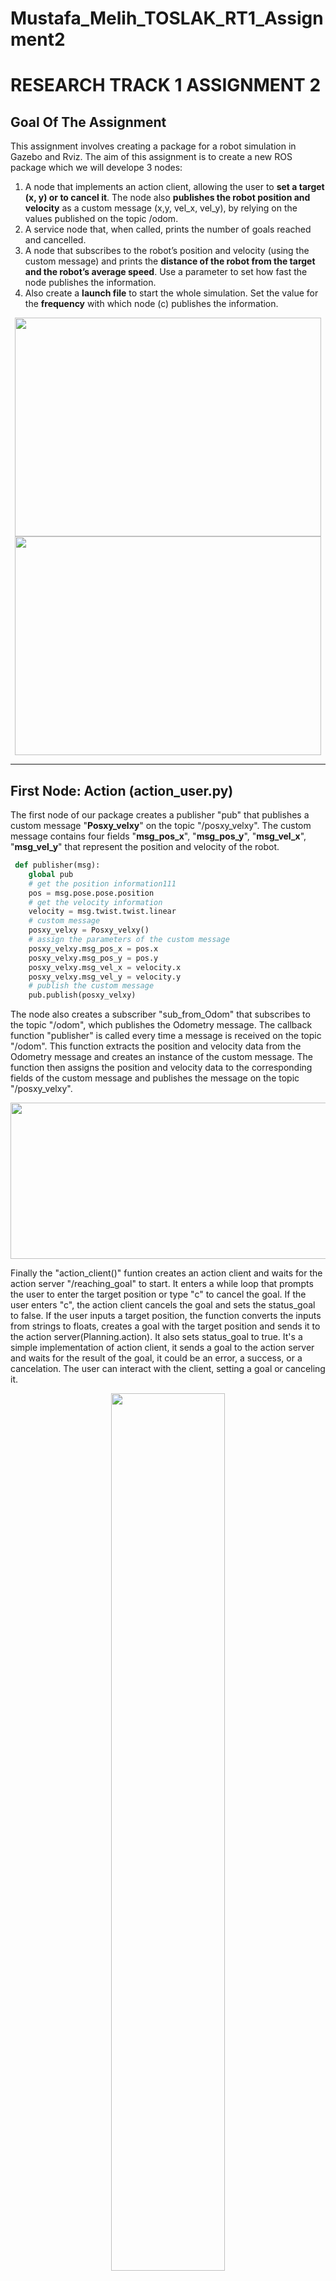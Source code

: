 # Mustafa_Melih_TOSLAK_RT1_Assignment2
RESEARCH TRACK 1  ASSIGNMENT 2
================================

## Goal Of The Assignment

This assignment involves creating a package for a robot simulation in Gazebo and Rviz. 
The aim of this assignment is to create a new ROS package which we will develope 3 nodes: 

1. A node that implements an action client, allowing the user to **set a target (x, y) or to cancel it**. The node
also **publishes the robot position and velocity** as a custom message (x,y, vel_x, vel_y), by relying on the values
published on the topic /odom.
2. A service node that, when called, prints the number of goals reached and cancelled.
3. A node that subscribes to the robot’s position and velocity (using the custom message) and prints the
**distance of the robot from the target and the robot’s average speed**. Use a parameter to set how fast the
node publishes the information.
4. Also create a **launch file** to start the whole simulation. Set the value for the **frequency** with which node (c) publishes
the information.

<p align="center" width="100%">
    <img width="490" height="350" src="https://user-images.githubusercontent.com/58879182/213936088-b599162b-4c8a-4728-b4f6-830d56a3db6e.png">
    <img width="490" height="350" src="https://user-images.githubusercontent.com/58879182/213935894-04b775d8-8a03-4a45-86b4-349905741c48.png">
    
</p>

---------------------------------
## First Node: Action (action_user.py)

The first node of our package creates a publisher "pub" that publishes a custom message "**Posxy_velxy**" on the topic "/posxy_velxy". The custom message contains four fields "**msg_pos_x**", "**msg_pos_y**", "**msg_vel_x**", "**msg_vel_y**" that represent the position and velocity of the robot.

```python
 def publisher(msg):
    global pub
    # get the position information111
    pos = msg.pose.pose.position
    # get the velocity information
    velocity = msg.twist.twist.linear
    # custom message
    posxy_velxy = Posxy_velxy()
    # assign the parameters of the custom message
    posxy_velxy.msg_pos_x = pos.x
    posxy_velxy.msg_pos_y = pos.y
    posxy_velxy.msg_vel_x = velocity.x
    posxy_velxy.msg_vel_y = velocity.y
    # publish the custom message
    pub.publish(posxy_velxy)
```
The node also creates a subscriber "sub_from_Odom" that subscribes to the topic "/odom", which publishes the Odometry message. The callback function "publisher" is called every time a message is received on the topic "/odom". This function extracts the position and velocity data from the Odometry message and creates an instance of the custom message. The function then assigns the position and velocity data to the corresponding fields of the custom message and publishes the message on the topic "/posxy_velxy".

<p align="center" width="100%">
    <img width="800" height="250" src="https://user-images.githubusercontent.com/58879182/213940945-5b4c75b8-79c5-45ce-9602-caa3081905f1.png">
</p>



Finally the "action_client()" funtion creates an action client and waits for the action server "/reaching_goal" to start. It enters a while loop that prompts the user to enter the target position or type "c" to cancel the goal. If the user enters "c", the action client cancels the goal and sets the status_goal to false. If the user inputs a target position, the function converts the inputs from strings to floats, creates a goal with the target position and sends it to the action server(Planning.action). It also sets status_goal to true.
It's a simple implementation of action client, it sends a goal to the action server and waits for the result of the goal, it could be an error, a success, or a cancelation. The user can interact with the client, setting a goal or canceling it.

<p align="center" width="100%">
    <img width="60%" src="https://user-images.githubusercontent.com/58879182/213941409-7911d914-4ef2-48ae-b2bb-a1432ce44d4f.png">
</p>





--------------------------------------------------------------------------------------------------------------------------------------------------
## Second Node: Service (goal_service.py)

The second node creates a ROS service that listens for requests on the "goal_service" topic, and responds with the number of goals reached and cancelled. It also subscribes to the "/reaching_goal/result" topic to receive messages about the status of goals and updates the counters for goals reached and cancelled accordingly. When the service is called, it returns a goal_rcResponse message containing the current values of goal_reached and goal_cancelled.

<p align="center" width="100%">
    <img width="800" height="250" src="https://user-images.githubusercontent.com/58879182/213945125-df4fc75e-a79e-40b6-813d-e3963bbc4f50.png">
</p>

It initializes a ROS node called "goal_service" and creates an instance of the Service class. This creates the service, which listens for requests on the "goal_service" topic, and a subscriber to the "/reaching_goal/result" topic. When a request is received on the "goal_service" topic, the data method is called, which returns a goal_rcResponse message containing the current values of goal_reached and goal_cancelled.

When a message is received on the "/reaching_goal/result" topic, the result_callback method is called. This method examines the status (when robot moving: status = 1, when robot target cancelled: status = 2 and when robot reached the target: status = 3) of the goal, which is contained within the message, and increments the appropriate counter, either goal_cancelled or goal_reached. To check the status "rostopic echo /reaching_goal/status" can be run.

<p align="center" width="100%">
    <img width="32%" src="https://user-images.githubusercontent.com/58879182/213946558-6baa0529-c805-478d-bbfa-5d8cf2a23401.png">
    <img width="32%" src="https://user-images.githubusercontent.com/58879182/213946559-fb0281e6-65eb-4569-b5b9-347fece81313.png">
    <img width="32%" src="https://user-images.githubusercontent.com/58879182/213946570-c6f54c7b-8104-4759-9046-0e861b1b48c9.png">
</p>

----------------------------------------------------------------------------------

## Third Node: Print Distance and Average Velociity (print_dis_avgvel.py)

The third node prints out information about a robot's distace from target and average velocity. The node gets the publish frequency parameter from ROS parameters, which is used to determine how often the information is printed. It also initializes a variable to keep track of the last time the information was printed and creates a subscriber to the '/posxy_velxy' topic, which i  to containining messages of robot's curren x,y positions and x,y velocities.

```python
 def __init__(self):
        # Get the publish frequency parameter
        self.freq = rospy.get_param("frequency")

        # Last time the info was printed
        self.printed = 0

        # Subscriber to the position and velocity topic
        self.sub_pos = rospy.Subscriber("/posxy_velxy", Posxy_velxy, self.posvel_callback)
```
The node first gets the desired position of the robot, and the actual position of the robot from the message received. It then calculates the distance between the desired and actual positions using the math.dist() function. It also gets the actual velocity of the robot from the message and calculates the average speed using the velocity components from the message. Finally, it prints the distance and average speed information using the rospy.loginfo() function, and updates the last printed time variable.

<p align="center" width="100%">
    <img width="60%" src="https://user-images.githubusercontent.com/58879182/213949410-960707c9-6672-490f-96c1-2d3c2618f1cd.png">
</p>


-------------------------------------
## Creating Launch file (assignment2.launch)

The ROS launch file is used to start multiple nodes and set parameters at once. The launch file is written in XML and uses the <launch> tag as the root element.The launch file starts by including another launch file, "sim_w1.launch", which is already located in our package to run Gazebo and Rviz simulators and environment related nodes. Then, it sets two parameters "des_pos_x" and "des_pos_y" with values 0.0 and 1.0 respectively. These parameters used by other nodes to determine the desired position of the robot.

Then we set a parameter "frequency" with a value of 1.0. This parameter used by the node "print_dis_avgvel.py" to determine how often the distance and average velocity information should be printed.

After that, it starts nodes using the <node> tag, these nodes are:

  +  "wall_follower.py"
  +  "go_to_point.py"
  +  "bug_action_service.py"
  +  "action_user.py"
  +  "goal_service.py"
  +  "print_dis_avgvel.py"

Each of these nodes is defined by specifying the package name "assignment_2_2022" where they reside, the type of the file, and the name of the node. The last two nodes are run with the additional parameter output="screen" and launch-prefix="xterm -hold -e" respectively, which causes the output of these nodes to be printed to the screen in a new terminal window.
	

	
```xml
 def __init__(self):
 <?xml version="1.0"?>
<launch>
    <include file="$(find assignment_2_2022)/launch/sim_w1.launch" />
    <param name="des_pos_x" value= "0.0" />
    <param name="des_pos_y" value= "1.0" />
    
    <!--Frequency parameter to set the frequency of the print_dis_avgvel node -->
    <param name="frequency" type="double" value="1.0" />
    
    <node pkg="assignment_2_2022" type="wall_follow_service.py" name="wall_follower" />
    <node pkg="assignment_2_2022" type="go_to_point_service.py" name="go_to_point"  />
    <node pkg="assignment_2_2022" type="bug_as.py" name="bug_action_service" output="screen" />
    <node pkg="assignment_2_2022" type="action_user.py" name="action_user" output="screen" launch-prefix="xterm -hold -e" />
    <node pkg="assignment_2_2022" type="goal_service.py" name="goal_service"  />
    <node pkg="assignment_2_2022" type="print_dis_avgvel.py" name="print_dis_avgvel" output="screen" launch-prefix="xterm -hold -e" />
</launch>
```
This launch file allows to start all the necessary nodes for the application and set the required parameters with a single command, instead of running each node and setting each parameter separately. It also allows to run the nodes in a specific order and with specific settings.
	
------------------------------------
## Installation

First of all before running the program it is required to install the xterm libray. Open a terminal window and run the following command to install the xterm package, this library helps us to print outputs of the nodes in a new terminal window :

```command
	sudo apt-get install xterm -y
```
Next, navigate to your ROS workspace 'src' folder and clone this repository using the following command:
	
```command
	git clone <link of the repository>
```
Once the repository has been cloned, navigate to the work space drectory and run the following command to build the package:

```command
	catkin_make
```


After the package has been built successfully, finally, we can launch the simulation
	
---------------------------------

## How To Run The Simulation
The launch file for the assignment can be found in the "launch" folder within the "assignment_2_2022" directory. To start the simulation, use the following command: 

```command
	roslaunch assignment_2_2022 assignment2.launch
```
Upon successful launch, four screens should appear: one for inputting target coordinates (action_user.py), one for displaying the distance and average velocity of the robot (print_dis_avgvel.py), and two for the Gazebo and Rviz visualization environments.
	
<p align="center" width="100%">
    <img width="24%" height="200" src="https://user-images.githubusercontent.com/58879182/213941409-7911d914-4ef2-48ae-b2bb-a1432ce44d4f.png">
    <img width="24%" height="200" src="https://user-images.githubusercontent.com/58879182/213949410-960707c9-6672-490f-96c1-2d3c2618f1cd.png">
    <img width="24%" height="200" src="https://user-images.githubusercontent.com/58879182/213936088-b599162b-4c8a-4728-b4f6-830d56a3db6e.png">
    <img width="24%" height="200" src="https://user-images.githubusercontent.com/58879182/213935894-04b775d8-8a03-4a45-86b4-349905741c48.png">	
</p>

To run the service node (goal_service.py) that, when called, prints the number of goals reached and cancelled use the following command:

```command
	rosservice call /gaol_service
```
or just us the rqt tool to call the service. rqt is a tool in ROS (Robot Operating System) that provides a simple and intuitive GUI (graphical user interface) for debugging and analyzing various aspects of the system. It allows users to view various data streams, such as topics, services, and parameters, as well as perform tasks such as plotting, logging, and debugging. rqt also provides a plugin system which allows developers to create custom plugins for specific tasks. It helps to debug, visualize and inspect the ROS system, also to monitor and control the ROS nodes and topics.

```command
	rqt
```
<p align="center" width="100%">
    <img width="60%" src="https://user-images.githubusercontent.com/58879182/214059310-a25e8d3d-29fd-4a1f-927f-9e372578cba3.png">
</p>

<p align="center" width="100%">
    <img width="60%" src="https://user-images.githubusercontent.com/58879182/214059310-a25e8d3d-29fd-4a1f-927f-9e372578cba3.png">
</p>
	
---------------------------------

## Troubleshooting

When running `python run.py <file>`, you may be presented with an error: `ImportError: No module named 'robot'`. This may be due to a conflict between sr.tools and sr.robot. To resolve, symlink simulator/sr/robot to the location of sr.tools.

On Ubuntu, this can be accomplished by:
* Find the location of srtools: `pip show sr.tools`
* Get the location. In my case this was `/usr/local/lib/python2.7/dist-packages`
* Create symlink: `ln -s path/to/simulator/sr/robot /usr/local/lib/python2.7/dist-packages/sr/`

-----------------------------------

## Not Autonomous Solution

In this solution the path of the robot already given with two array: 

* silver_tokens_offset_number = [3,2,1,0,5,4]
* golden_tokens_offset_number = [11,10,9,8,7,6]

First of all robot will search and find the silver token which offset number is equal to the first element of the **silver_tokens_offset_number** array, then it will grab it. When graping is done, robot will search for golden token token which offset number is equal to the first element of the **golden_tokens_offset_number** array and it will release the silver token near to golden token and the process will continue with the other elements of the both arrays, respectively until all the elements of arrays are processed.

Note: The issue of this solution is you have to find the offset numbers of tokens and write in the arrays **manually**. 

![Not_Autonomous_Path](https://user-images.githubusercontent.com/58879182/202065266-b522196a-5574-4ed6-9bd9-49be95bafaf7.png)



-----------------------------------

## Semi Autonomous Solution

The Semi autonomous solution can be thought of as upgrading Non autonomous solution to become more autonomous. The issue of manually entering offset numbers to the arrays found the solution here. Now robot capable of:

* Finding closest silver token and grabing it.
* Finding closest golden token and releasing silver token near to golden token.
* Not using already taken silver and golden tokens.
* Ending task when all **12** tokens are used.

**Note:** Although the robot's autonomous level increases with this solution, the user must specify the total token number **manually** in the code.

```python
 if len(Taken_tokens)==12:                       

    		print("Well done assignment completed successfully")

    		exit()
```
------------------------------------------

## Full Autonomous Solution

In this solution "manually entering" issues from Not autonomous and semi autonomous solutions are solved. After using all tokens our robot turning 360 degree to check if there is any silver token left if not ending program. Now our robot capable of:

* Finding closest silver token and grabing it.
* Finding closest golden token and releasing silver token near to golden token.
* Not using already taken silver and golden tokens.
* Ending task when there is no silver token left.

```python

  if offset in Taken_tokens:                    

		turn(+40, 0.1)                       
  		print("Looking for not already taken Silver Token")
		complete = complete + 1  
		
  		if complete == 24:    
				print("I turned 360 degree and couldn`t see any not taken  silver Token")
				print("MISSION COMPLETE")
				exit()        # And the System because there is no any silver token left
 ```
**Note:** When integer variable coplete is equal to 24 this mean our Robot turned 360 degree. Turn(40,0.1) function is turning our robot 15 degree (15*24=360).

### Flowchart Of The Full Autonomous Solution

![Full_autonomous_Flowchart_basic](https://user-images.githubusercontent.com/58879182/202076049-4c5f786d-598a-4f5f-8d76-94f5d5713e7a.png)

---------------------------------------

### Functionalities And Informations About Robot API

The API for controlling a simulated robot is designed to be as similar as possible to the [SR API][sr-api].

### Motors ###

The simulated robot has two motors configured for skid steering, connected to a two-output [Motor Board](https://studentrobotics.org/docs/kit/motor_board). The left motor is connected to output `0` and the right motor to output `1`.

The Motor Board API is identical to [that of the SR API](https://studentrobotics.org/docs/programming/sr/motors/), except that motor boards cannot be addressed by serial number. So, to turn on the spot at one quarter of full power, one might write the following:

```python
R.motors[0].m0.power = 25
R.motors[0].m1.power = -25

```
### The Grabber ###

The robot is equipped with a grabber, capable of picking up a token which is in front of the robot and within 0.4 metres of the robot's centre. To pick up a token, call the `R.grab` method:

```python
success = R.grab()
```
The `R.grab` function returns `True` if a token was successfully picked up, or `False` otherwise. If the robot is already holding a token, it will throw an `AlreadyHoldingSomethingException`.

To drop the token, call the `R.release` method.

Cable-tie flails are not implemented.

### Vision ###

To help the robot find tokens and navigate, each token has markers stuck to it, as does each wall. The `R.see` method returns a list of all the markers the robot can see, as `Marker` objects. The robot can only see markers which it is facing towards.

Each `Marker` object has the following attributes:

* `info`: a `MarkerInfo` object describing the marker itself. Has the following attributes:

  * `code`: the numeric code of the marker.

  * `marker_type`: the type of object the marker is attached to (either `MARKER_TOKEN_GOLD`, `MARKER_TOKEN_SILVER` or `MARKER_ARENA`).

  * `offset`: offset of the numeric code of the marker from the lowest numbered marker of its type. For example, token number 3 has the code 43, but offset 3.

  * `size`: the size that the marker would be in the real game, for compatibility with the SR API.

* `centre`: the location of the marker in polar coordinates, as a `PolarCoord` object. Has the following attributes:

  * `length`: the distance from the centre of the robot to the object (in metres).

  * `rot_y`: rotation about the Y axis in degrees.

* `dist`: an alias for `centre.length`

* `res`: the value of the `res` parameter of `R.see`, for compatibility with the SR API.

* `rot_y`: an alias for `centre.rot_y`

* `timestamp`: the time at which the marker was seen (when `R.see` was called).

For example, the following code lists all of the markers the robot can see:

```python
markers = R.see()
print "I can see", len(markers), "markers:"
for m in markers:
    if m.info.marker_type in (MARKER_TOKEN_GOLD, MARKER_TOKEN_SILVER):
        print " - Token {0} is {1} metres away".format( m.info.offset, m.dist )
    elif m.info.marker_type == MARKER_ARENA:
        print " - Arena marker {0} is {1} metres away".format( m.info.offset, m.dist )
```
[sr-api]: https://studentrobotics.org/docs/programming/sr/

## Conclusion

As a result our robot fully capable of finding silver and golden tokens and successfully completing the assigned task no matter how many tokens. The robot can be improved by the following methods:

* Increasing the robot's field of view
* Avoiding other tokens

**Note:** Now our robot fully autonomous but if the number of the silver and golden tokens are not equal and the number of the silver tokens is more than golden tokens number our program can be crash.

